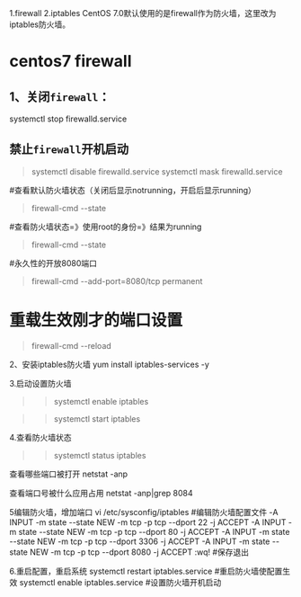 1.firewall
2.iptables
CentOS 7.0默认使用的是firewall作为防火墙，这里改为iptables防火墙。

# centos7 firewall

## 1、关闭`firewall`：
systemctl stop firewalld.service

## 禁止`firewall`开机启动
> systemctl disable firewalld.service
> systemctl mask firewalld.service

#查看默认防火墙状态（关闭后显示notrunning，开启后显示running）
> firewall-cmd --state 

#查看防火墙状态=》使用root的身份=》结果为running
> firewall-cmd --state 

#永久性的开放8080端口 
> firewall-cmd --add-port=8080/tcp permanent 

# 重载生效刚才的端口设置 
> firewall-cmd --reload


2、安装iptables防火墙
yum install iptables-services -y


3.启动设置防火墙


>>systemctl enable iptables

>>systemctl start iptables


4.查看防火墙状态
>>systemctl status iptables

查看哪些端口被打开 
 netstat -anp

查看端口号被什么应用占用
netstat -anp|grep 8084

5编辑防火墙，增加端口
vi /etc/sysconfig/iptables #编辑防火墙配置文件
-A INPUT -m state --state NEW -m tcp -p tcp --dport 22 -j ACCEPT
-A INPUT -m state --state NEW -m tcp -p tcp --dport 80 -j ACCEPT
-A INPUT -m state --state NEW -m tcp -p tcp --dport 3306 -j ACCEPT
-A INPUT -m state --state NEW -m tcp -p tcp --dport 8080 -j ACCEPT
:wq! #保存退出


6.重启配置，重启系统
systemctl restart iptables.service #重启防火墙使配置生效
systemctl enable iptables.service #设置防火墙开机启动